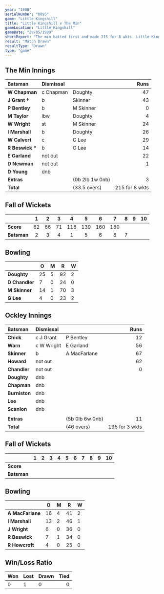 ```yaml
---
year: "1988"
serialNumber: "0095" 
game: "Little Kingshill"
title: "Little Kingshill v The Min"
gameLocation: "Little Kingshill"
gameDate: "29/05/1989"
shortReport: "The min batted first and made 215 for 8 wkts. Little Kingshill replied with 161 for 7 wkts"
result: "Match Drawn"
resultType: "Drawn"
type: "game"
---
```


## The Min Innings

| Batsman | Dismissal |  | Runs |
|:---|:---|---|---:|
| **W Chapman** | c Chapman | Doughty | 47 | 
| **J Grant &#8224;** | b | Skinner | 43 | 
| **P Bentley** | b | M Skinner | 0 | 
| **M Taylor** | lbw | Doughty | 4 | 
| **W Wright** | st | M Skinner | 24 | 
| **I Marshall** | b | Doughty | 26 | 
| **W Calvert** | c | G Lee | 29 | 
| **R Beswick &#42;** | b | G Lee | 14 | 
| **E Garland** | not out |  | 22 | 
| **D Newman** | not out |  | 1 | 
| **D Young** | dnb |  |  | 
| **Extras** | | (0b 2lb 1w 0nb) | 3 | 
| **Total** | | (33.5 overs) | 215 for 8 wkts | 

## Fall of Wickets

| | 1 | 2 | 3 | 4 | 5 | 6 | 7 | 8 | 9 | 10 |
|---|:---:|:---:|:---:|:---:|:---:|:---:|:---:|:---:|:---:|:---:|
| **Score** | 62 | 66 | 71 | 118 | 139 | 160 | 180 |  |  |  | 
| **Batsman** | 2 | 3 | 4 | 1 | 5 | 6 | 8 | 7 |  |  | 

## Bowling

| | O | M | R | W |
|---|---|---|---|---|
| **Doughty** | 25 | 5 | 92 | 2 | 
| **D Chandler** | 7 | 0 | 24 | 0 | 
| **M Skinner** | 14 | 1 | 70 | 3 | 
| **G Lee** | 4 | 0 | 23 | 2 | 

## Ockley Innings

| Batsman | Dismissal |  | Runs |
|:---|:---|---|---:|
| **Chick** | c J Grant | P Bentley | 12 | 
| **Warn** | c W Wright | E Garland | 56 | 
| **Skinner** | b | A MacFarlane | 67 | 
| **Howard** | not out |  | 62 | 
| **Chandler** | not out |  | 0 | 
| **Doughty** | dnb |  |  |
| **Chapman** | dnb |  |  | 
| **Burniston** | dnb |  |  |
| **Lee** | dnb |  |  | 
| **Scanlon** | dnb |  |  | 
|  |  |  |  |
| **Extras** | | (5b 0lb 6w 0nb) | 11 | 
| **Total** | | (46 overs) | 195 for 3 wkts | 

## Fall of Wickets

| | 1 | 2 | 3 | 4 | 5 | 6 | 7 | 8 | 9 | 10 |
|---|:---:|:---:|:---:|:---:|:---:|:---:|:---:|:---:|:---:|:---:|
| **Score** |  |  |  |  |  |  |  |  |  |  |
| **Batsman** |  |  |  |  |  |  |  |  |  |  |

## Bowling

| | O | M | R | W |
|---|---|---|---|---|
| **A MacFarlane** | 16 | 4 | 41 | 2 | 
| **I Marshall** | 13 | 2 | 46 | 1 | 
| **J Wright** | 6 | 0 | 36 | 0 | 
| **R Beswick** | 7 | 1 | 34 | 0 | 
| **R Howcroft** | 4 | 0 | 25 | 0 |

## Win/Loss Ratio

| Won | Lost | Drawn | Tied |
|:---|:---|:---|---:|
| 0 | 1 | 0 | 0 |